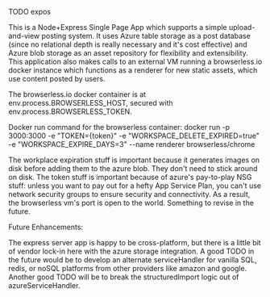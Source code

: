 TODO expos

This is a Node+Express Single Page App which supports a simple upload-and-view posting system. It uses Azure table storage as a post database (since no relational depth is really necessary and it's cost effective) and Azure blob storage as an asset repository for flexibility and extensibility. This application also makes calls to an external VM running a browserless.io docker instance which functions as a renderer for new static assets, which use content posted by users.

The browserless.io docker container is at env.process.BROWSERLESS_HOST, secured with env.process.BROWSERLESS_TOKEN.

Docker run command for the browserless container:
docker run -p 3000:3000 -e "TOKEN={token}" -e "WORKSPACE_DELETE_EXPIRED=true" -e "WORKSPACE_EXPIRE_DAYS=3" --name renderer browserless/chrome

The workplace expiration stuff is important because it generates images on disk before adding them to the azure blob. They don't need to stick around on disk. The token stuff is important because of azure's pay-to-play NSG stuff: unless you want to pay out for a hefty App Service Plan, you can't use network security groups to ensure security and connectivity. As a result, the browserless vm's port is open to the world. Something to revise in the future.

Future Enhancements:

The express server app is happy to be cross-platform, but there is a little bit of vendor lock-in here with the azure storage integration. A good TODO in the future would be to develop an alternate serviceHandler for vanilla SQL, redis, or noSQL platforms from other providers like amazon and google. Another good TODO will be to break the structuredImport logic out of azureServiceHandler.